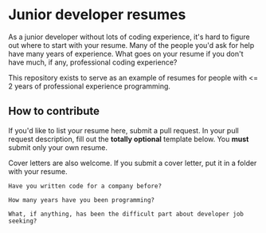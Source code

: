 # Junior developer resumes

As a junior developer without lots of coding experience, it's hard to figure out where to start with your resume. Many of the people you'd ask for help have many years of experience. What goes on your resume if you don't have much, if any, professional coding experience?

This repository exists to serve as an example of resumes for people with <= 2 years of professional experience programming.

## How to contribute

If you'd like to list your resume here, submit a pull request. In your pull request description, fill out the **totally optional** template below. You **must** submit only your own resume. 

Cover letters are also welcome. If you submit a cover letter, put it in a folder with your resume. 

```
Have you written code for a company before?

How many years have you been programming?

What, if anything, has been the difficult part about developer job seeking?
```
